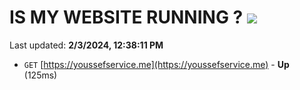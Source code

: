 # IS MY WEBSITE RUNNING ? [![](https://img.shields.io/static/v1?label=Sponsor&message=%E2%9D%A4&logo=GitHub&color=%23fe8e86)](https://github.com/sponsors/<username>)

Last updated: **2/3/2024, 12:38:11 PM**

- `GET` [https://youssefservice.me](https://youssefservice.me) - **Up** (125ms)
